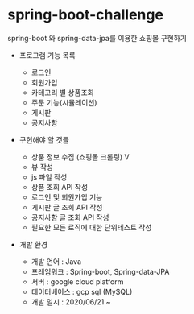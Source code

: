 # spring-boot-challenge
spring-boot 와 spring-data-jpa를 이용한 쇼핑몰 구현하기

+ 프로그램 기능 목록
  + 로그인
  + 회원가입
  + 카테고리 별 상품조회
  + 주문 기능(시뮬레이션)
  + 게시판
  + 공지사항

+ 구현해야 할 것들
  + 상품 정보 수집 (쇼핑몰 크롤링) V
  + 뷰 작성 
  + js 파일 작성
  + 상품 조회 API 작성
  + 로그인 및 회원가입 기능
  + 게시판 글 조회 API 작성
  + 공지사항 글 조회 API 작성
  + 필요한 모든 로직에 대한 단위테스트 작성
  
+ 개발 환경
  + 개발 언어 : Java
  + 프레임워크 : Spring-boot, Spring-data-JPA
  + 서버 : google cloud platform
  + 데이터베이스 : gcp sql (MySQL)
  + 개발 일시 : 2020/06/21 ~
  
  
